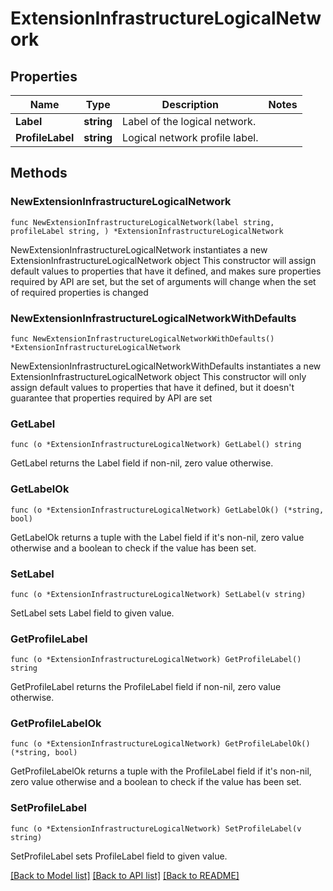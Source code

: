 # ExtensionInfrastructureLogicalNetwork

## Properties

Name | Type | Description | Notes
------------ | ------------- | ------------- | -------------
**Label** | **string** | Label of the logical network. | 
**ProfileLabel** | **string** | Logical network profile label. | 

## Methods

### NewExtensionInfrastructureLogicalNetwork

`func NewExtensionInfrastructureLogicalNetwork(label string, profileLabel string, ) *ExtensionInfrastructureLogicalNetwork`

NewExtensionInfrastructureLogicalNetwork instantiates a new ExtensionInfrastructureLogicalNetwork object
This constructor will assign default values to properties that have it defined,
and makes sure properties required by API are set, but the set of arguments
will change when the set of required properties is changed

### NewExtensionInfrastructureLogicalNetworkWithDefaults

`func NewExtensionInfrastructureLogicalNetworkWithDefaults() *ExtensionInfrastructureLogicalNetwork`

NewExtensionInfrastructureLogicalNetworkWithDefaults instantiates a new ExtensionInfrastructureLogicalNetwork object
This constructor will only assign default values to properties that have it defined,
but it doesn't guarantee that properties required by API are set

### GetLabel

`func (o *ExtensionInfrastructureLogicalNetwork) GetLabel() string`

GetLabel returns the Label field if non-nil, zero value otherwise.

### GetLabelOk

`func (o *ExtensionInfrastructureLogicalNetwork) GetLabelOk() (*string, bool)`

GetLabelOk returns a tuple with the Label field if it's non-nil, zero value otherwise
and a boolean to check if the value has been set.

### SetLabel

`func (o *ExtensionInfrastructureLogicalNetwork) SetLabel(v string)`

SetLabel sets Label field to given value.


### GetProfileLabel

`func (o *ExtensionInfrastructureLogicalNetwork) GetProfileLabel() string`

GetProfileLabel returns the ProfileLabel field if non-nil, zero value otherwise.

### GetProfileLabelOk

`func (o *ExtensionInfrastructureLogicalNetwork) GetProfileLabelOk() (*string, bool)`

GetProfileLabelOk returns a tuple with the ProfileLabel field if it's non-nil, zero value otherwise
and a boolean to check if the value has been set.

### SetProfileLabel

`func (o *ExtensionInfrastructureLogicalNetwork) SetProfileLabel(v string)`

SetProfileLabel sets ProfileLabel field to given value.



[[Back to Model list]](../README.md#documentation-for-models) [[Back to API list]](../README.md#documentation-for-api-endpoints) [[Back to README]](../README.md)


